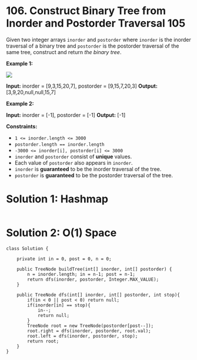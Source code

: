 # 106. Construct Binary Tree from Inorder and Postorder Traversal 105
Given two integer arrays  `inorder`  and  `postorder`  where  `inorder`  is the inorder traversal of a binary tree and  `postorder`  is the postorder traversal of the same tree, construct and return  _the binary tree_.

**Example 1:**

![](https://assets.leetcode.com/uploads/2021/02/19/tree.jpg)

**Input:** inorder = [9,3,15,20,7], postorder = [9,15,7,20,3]
**Output:** [3,9,20,null,null,15,7]

**Example 2:**

**Input:** inorder = [-1], postorder = [-1]
**Output:** [-1]

**Constraints:**

-   `1 <= inorder.length <= 3000`
-   `postorder.length == inorder.length`
-   `-3000 <= inorder[i], postorder[i] <= 3000`
-   `inorder`  and  `postorder`  consist of  **unique**  values.
-   Each value of  `postorder`  also appears in  `inorder`.
-   `inorder`  is  **guaranteed**  to be the inorder traversal of the tree.
-   `postorder`  is  **guaranteed**  to be the postorder traversal of the tree.

# Solution 1: Hashmap 
```

```


# Solution 2: O(1) Space 
```
class Solution {
    
    private int in = 0, post = 0, n = 0;
    
    public TreeNode buildTree(int[] inorder, int[] postorder) {
        n = inorder.length; in = n-1; post = n-1;
        return dfs(inorder, postorder, Integer.MAX_VALUE);
    }
    
    public TreeNode dfs(int[] inorder, int[] postorder, int stop){
        if(in < 0 || post < 0) return null;
        if(inorder[in] == stop){
            in--;
            return null;
        }
        TreeNode root = new TreeNode(postorder[post--]);
        root.right = dfs(inorder, postorder, root.val);
        root.left = dfs(inorder, postorder, stop);
        return root;
    }
}
```